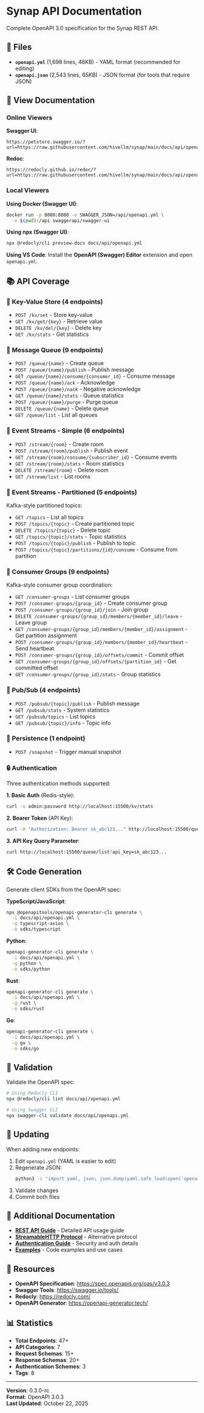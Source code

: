 # Synap API Documentation

Complete OpenAPI 3.0 specification for the Synap REST API.

## 📄 Files

- **`openapi.yml`** (1,698 lines, 46KB) - YAML format (recommended for editing)
- **`openapi.json`** (2,543 lines, 65KB) - JSON format (for tools that require JSON)

## 🔗 View Documentation

### Online Viewers

**Swagger UI**:
```
https://petstore.swagger.io/?url=https://raw.githubusercontent.com/hivellm/synap/main/docs/api/openapi.yml
```

**Redoc**:
```
https://redocly.github.io/redoc/?url=https://raw.githubusercontent.com/hivellm/synap/main/docs/api/openapi.yml
```

### Local Viewers

**Using Docker (Swagger UI)**:
```bash
docker run -p 8080:8080 -e SWAGGER_JSON=/api/openapi.yml \
  -v $(pwd):/api swaggerapi/swagger-ui
```

**Using npx (Swagger UI)**:
```bash
npx @redocly/cli preview-docs docs/api/openapi.yml
```

**Using VS Code**:
Install the **OpenAPI (Swagger) Editor** extension and open `openapi.yml`.

## 📚 API Coverage

### 🔑 Key-Value Store (4 endpoints)
- `POST /kv/set` - Store key-value
- `GET /kv/get/{key}` - Retrieve value
- `DELETE /kv/del/{key}` - Delete key
- `GET /kv/stats` - Get statistics

### 📨 Message Queue (9 endpoints)
- `POST /queue/{name}` - Create queue
- `POST /queue/{name}/publish` - Publish message
- `GET /queue/{name}/consume/{consumer_id}` - Consume message
- `POST /queue/{name}/ack` - Acknowledge
- `POST /queue/{name}/nack` - Negative acknowledge
- `GET /queue/{name}/stats` - Queue statistics
- `POST /queue/{name}/purge` - Purge queue
- `DELETE /queue/{name}` - Delete queue
- `GET /queue/list` - List all queues

### 📡 Event Streams - Simple (6 endpoints)
- `POST /stream/{room}` - Create room
- `POST /stream/{room}/publish` - Publish event
- `GET /stream/{room}/consume/{subscriber_id}` - Consume events
- `GET /stream/{room}/stats` - Room statistics
- `DELETE /stream/{room}` - Delete room
- `GET /stream/list` - List rooms

### 🎯 Event Streams - Partitioned (5 endpoints)
Kafka-style partitioned topics:
- `GET /topics` - List all topics
- `POST /topics/{topic}` - Create partitioned topic
- `DELETE /topics/{topic}` - Delete topic
- `GET /topics/{topic}/stats` - Topic statistics
- `POST /topics/{topic}/publish` - Publish to topic
- `POST /topics/{topic}/partitions/{id}/consume` - Consume from partition

### 👥 Consumer Groups (9 endpoints)
Kafka-style consumer group coordination:
- `GET /consumer-groups` - List consumer groups
- `POST /consumer-groups/{group_id}` - Create consumer group
- `POST /consumer-groups/{group_id}/join` - Join group
- `DELETE /consumer-groups/{group_id}/members/{member_id}/leave` - Leave group
- `GET /consumer-groups/{group_id}/members/{member_id}/assignment` - Get partition assignment
- `POST /consumer-groups/{group_id}/members/{member_id}/heartbeat` - Send heartbeat
- `POST /consumer-groups/{group_id}/offsets/commit` - Commit offset
- `GET /consumer-groups/{group_id}/offsets/{partition_id}` - Get committed offset
- `GET /consumer-groups/{group_id}/stats` - Group statistics

### 🔔 Pub/Sub (4 endpoints)
- `POST /pubsub/{topic}/publish` - Publish message
- `GET /pubsub/stats` - System statistics
- `GET /pubsub/topics` - List topics
- `GET /pubsub/{topic}/info` - Topic info

### 💾 Persistence (1 endpoint)
- `POST /snapshot` - Trigger manual snapshot

### 🔒 Authentication

Three authentication methods supported:

**1. Basic Auth** (Redis-style):
```bash
curl -u admin:password http://localhost:15500/kv/stats
```

**2. Bearer Token** (API Key):
```bash
curl -H "Authorization: Bearer sk_abc123..." http://localhost:15500/queue/list
```

**3. API Key Query Parameter**:
```bash
curl http://localhost:15500/queue/list?api_key=sk_abc123...
```

## 🛠️ Code Generation

Generate client SDKs from the OpenAPI spec:

**TypeScript/JavaScript**:
```bash
npx @openapitools/openapi-generator-cli generate \
  -i docs/api/openapi.yml \
  -g typescript-axios \
  -o sdks/typescript
```

**Python**:
```bash
openapi-generator-cli generate \
  -i docs/api/openapi.yml \
  -g python \
  -o sdks/python
```

**Rust**:
```bash
openapi-generator-cli generate \
  -i docs/api/openapi.yml \
  -g rust \
  -o sdks/rust
```

**Go**:
```bash
openapi-generator-cli generate \
  -i docs/api/openapi.yml \
  -g go \
  -o sdks/go
```

## 📝 Validation

Validate the OpenAPI spec:

```bash
# Using Redocly CLI
npx @redocly/cli lint docs/api/openapi.yml

# Using Swagger CLI
npx swagger-cli validate docs/api/openapi.yml
```

## 🔄 Updating

When adding new endpoints:

1. Edit `openapi.yml` (YAML is easier to edit)
2. Regenerate JSON:
   ```bash
   python3 -c "import yaml, json; json.dump(yaml.safe_load(open('openapi.yml')), open('openapi.json', 'w'), indent=2)"
   ```
3. Validate changes
4. Commit both files

## 📖 Additional Documentation

- **[REST API Guide](REST_API.md)** - Detailed API usage guide
- **[StreamableHTTP Protocol](../protocol/STREAMABLE_HTTP.md)** - Alternative protocol
- **[Authentication Guide](../AUTHENTICATION.md)** - Security and auth details
- **[Examples](../examples/)** - Code examples and use cases

## 🔗 Resources

- **OpenAPI Specification**: https://spec.openapis.org/oas/v3.0.3
- **Swagger Tools**: https://swagger.io/tools/
- **Redocly**: https://redocly.com/
- **OpenAPI Generator**: https://openapi-generator.tech/

## 📊 Statistics

- **Total Endpoints**: 47+
- **API Categories**: 7
- **Request Schemas**: 15+
- **Response Schemas**: 20+
- **Authentication Schemes**: 3
- **Tags**: 8

---

**Version**: 0.3.0-rc  
**Format**: OpenAPI 3.0.3  
**Last Updated**: October 22, 2025

